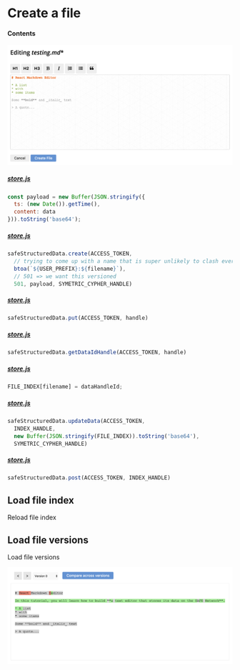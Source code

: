 # Create a file

#### Contents

<!-- toc -->

![Create a file](img/create-a-file.png)

##### [store.js](https://github.com/shankar2105/safe_examples_private/blob/ben_versioning_editor/versioning_editor/src/store.js#L111-L114)

```js
const payload = new Buffer(JSON.stringify({
  ts: (new Date()).getTime(),
  content: data
})).toString('base64');
```

##### [store.js](https://github.com/shankar2105/safe_examples_private/blob/ben_versioning_editor/versioning_editor/src/store.js#L122-L126)

```js
safeStructuredData.create(ACCESS_TOKEN,
  // trying to come up with a name that is super unlikely to clash ever.
  btoa(`${USER_PREFIX}:${filename}`),
  // 501 => we want this versioned
  501, payload, SYMETRIC_CYPHER_HANDLE)
```

##### [store.js](https://github.com/shankar2105/safe_examples_private/blob/ben_versioning_editor/versioning_editor/src/store.js#L129)

```js
safeStructuredData.put(ACCESS_TOKEN, handle)
```

##### [store.js](https://github.com/shankar2105/safe_examples_private/blob/ben_versioning_editor/versioning_editor/src/store.js#L131)

```js
safeStructuredData.getDataIdHandle(ACCESS_TOKEN, handle)
```

##### [store.js](https://github.com/shankar2105/safe_examples_private/blob/ben_versioning_editor/versioning_editor/src/store.js#L134)

```js
FILE_INDEX[filename] = dataHandleId;
```

##### [store.js](https://github.com/shankar2105/safe_examples_private/blob/ben_versioning_editor/versioning_editor/src/store.js#L103-L106)

```js
safeStructuredData.updateData(ACCESS_TOKEN,
  INDEX_HANDLE,
  new Buffer(JSON.stringify(FILE_INDEX)).toString('base64'),
  SYMETRIC_CYPHER_HANDLE)
```

##### [store.js](https://github.com/shankar2105/safe_examples_private/blob/ben_versioning_editor/versioning_editor/src/store.js#L107)

```js
safeStructuredData.post(ACCESS_TOKEN, INDEX_HANDLE)
```

## Load file index

Reload file index

## Load file versions

Load file versions

![Save the first version](img/save-the-first-version.png)
